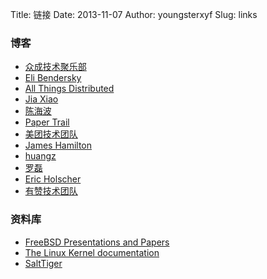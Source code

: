 Title: 链接
Date: 2013-11-07
Author: youngsterxyf
Slug: links

### 博客

- [众成技术聚乐部](http://happytechgroup.github.io/)
- [Eli Bendersky](http://eli.thegreenplace.net/)
- [All Things Distributed](http://www.allthingsdistributed.com/)
- [Jia Xiao](http://xiao-jia.com/)
- [陈海波](http://ipads.se.sjtu.edu.cn/doku.php?id=haibo_chen)
- [Paper Trail](http://the-paper-trail.org/blog/)
- [美团技术团队](http://tech.meituan.com/)
- [James Hamilton](http://mvdirona.com/jrh/work/)
- [huangz](http://huangz.me/)
- [罗磊](https://luolei.org/)
- [Eric Holscher](http://ericholscher.com/)
- [有赞技术团队](https://tech.youzan.com/)

### 资料库

- [FreeBSD Presentations and Papers](https://papers.freebsd.org/)
- [The Linux Kernel documentation](https://www.kernel.org/doc/html/latest/index.html)
- [SaltTiger](http://www.salttiger.com/)

